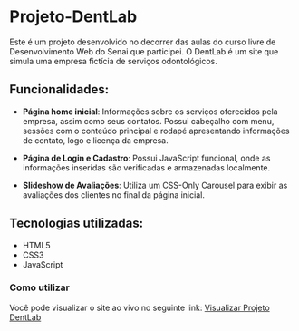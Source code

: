 # Projeto-DentLab

Este é um projeto desenvolvido no decorrer das aulas do curso livre de Desenvolvimento Web do Senai que participei. O DentLab é um site que simula uma empresa fictícia de serviços odontológicos.

## Funcionalidades:

- **Página home inicial**: Informações sobre os serviços oferecidos pela empresa, assim como seus contatos. Possui cabeçalho com menu, sessões com o conteúdo principal e rodapé apresentando informações de contato, logo e licença da empresa.

- **Página de Login e Cadastro**: Possui JavaScript funcional, onde as informações inseridas são verificadas e armazenadas localmente.

- **Slideshow de Avaliações**: Utiliza um CSS-Only Carousel para exibir as avaliações dos clientes no final da página inicial.

## Tecnologias utilizadas:

- HTML5
- CSS3
- JavaScript

### Como utilizar 

Você pode visualizar o site ao vivo no seguinte link:
[Visualizar Projeto DentLab](https://rafaelfelipelipe.github.io/Projeto--DentLab/)
